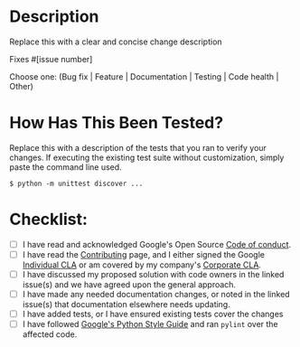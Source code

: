 # Description

Replace this with a clear and concise change description

<!--- Important: All PRs must be linked to at least one issue (except for
  extremely trivial and straightforward changes). --->

<!--- This issue (or issues) should document the motivation, context,
  alternatives considered, risks (such as breaking backwards compatibility), and
  any new dependencies. --->

Fixes #[issue number]

Choose one: (Bug fix | Feature | Documentation | Testing | Code health | Other)

# How Has This Been Tested?

Replace this with a description of the tests that you ran to verify your
changes. If executing the existing test suite without customization, simply
paste the command line used.

```
$ python -m unittest discover ...
```

# Checklist:

<!--- Put an `x` in the box if you did the task -->

<!--- If you forgot a task please follow the instructions below -->

-   [ ] I have read and acknowledged Google's Open Source
    [Code of conduct](https://opensource.google/conduct).
-   [ ] I have read the
    [Contributing](https://github.com/google-health/cxr-foundation/blob/master/docs/CONTRIBUTING.md)
    page, and I either signed the Google
    [Individual CLA](https://cla.developers.google.com/about/google-individual)
    or am covered by my company's
    [Corporate CLA](https://cla.developers.google.com/about/google-corporate).
-   [ ] I have discussed my proposed solution with code owners in the linked
    issue(s) and we have agreed upon the general approach.
-   [ ] I have made any needed documentation changes, or noted in the linked
    issue(s) that documentation elsewhere needs updating.
-   [ ] I have added tests, or I have ensured existing tests cover the changes
-   [ ] I have followed
    [Google's Python Style Guide](https://google.github.io/styleguide/pyguide.html)
    and ran `pylint` over the affected code.

